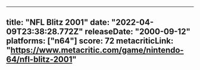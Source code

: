 
---
title: "NFL Blitz 2001"
date: "2022-04-09T23:38:28.772Z"
releaseDate: "2000-09-12"
platforms: ["n64"]
score: 72
metacriticLink: "https://www.metacritic.com/game/nintendo-64/nfl-blitz-2001"
---
